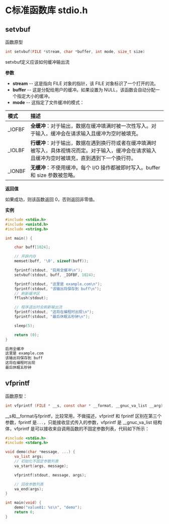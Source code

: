 # C标准函数库 stdio.h

## setvbuf

函数原型

```c
int setvbuf(FILE *stream, char *buffer, int mode, size_t size)
```

setvbuf定义应该如何缓冲输出流

**参数**

-   **stream** -- 这是指向 FILE 对象的指针，该 FILE 对象标识了一个打开的流。
-   **buffer** -- 这是分配给用户的缓冲。如果设置为 NULL，该函数会自动分配一个指定大小的缓冲。
-   **mode** -- 这指定了文件缓冲的模式：

| 模式   | 描述                                                         |
| :----- | :----------------------------------------------------------- |
| _IOFBF | **全缓冲**：对于输出，数据在缓冲填满时被一次性写入。对于输入，缓冲会在请求输入且缓冲为空时被填充。 |
| _IOLBF | **行缓冲**：对于输出，数据在遇到换行符或者在缓冲填满时被写入，具体视情况而定。对于输入，缓冲会在请求输入且缓冲为空时被填充，直到遇到下一个换行符。 |
| _IONBF | **无缓冲**：不使用缓冲。每个 I/O 操作都被即时写入。buffer 和 size 参数被忽略。 |

**返回值**

如果成功，则该函数返回 0，否则返回非零值。

**实例**

```c
#include <stdio.h>
#include <unistd.h>
#include <string.h>

int main() {

    char buff[1024];

    // 开辟内存
    memset(buff, '\0', sizeof(buff));

    fprintf(stdout, "启用全缓冲\n");
    setvbuf(stdout, buff, _IOFBF, 1024);

    fprintf(stdout, "这里是 example.com\n");
    fprintf(stdout, "该输出将保存到 buff\n");
    // 刷新缓冲区
    fflush(stdout);

    // 程序退出时会刷新输出流
    fprintf(stdout, "这将在编程时出现\n");
    fprintf(stdout, "最后休眠五秒钟\n");

    sleep(5);

    return (0);
}
```

```txt
启用全缓冲
这里是 example.com
该输出将保存到 buff
这将在编程时出现
最后休眠五秒钟
```

## vfprintf

函数原型：

```c
int vfprintf (FILE * __s, const char * __format, __gnuc_va_list __arg)
```

\_\_s和\_\_format与fprintf，比较常用，不做描述，vfprintf 和 fprintf 区别在第三个参数，fprintf 是`...`，只能接收显式传入的参数，vfprintf 是 __gnuc_va_list 结构体，vfprintf 是可以接收来自调用函数的不固定参数列表，代码如下所示：

```c
#include <stdio.h>
#include <stdarg.h>

void demo(char *message, ...) {
    va_list args;
    // 初始化不固定参数列表
    va_start(args, message);

    vfprintf(stdout, message, args);

    // 回收参数列表
    va_end(args);
}

int main(void) {
    demo("value01: %s\n", "demo");
    return 0;
}
```

